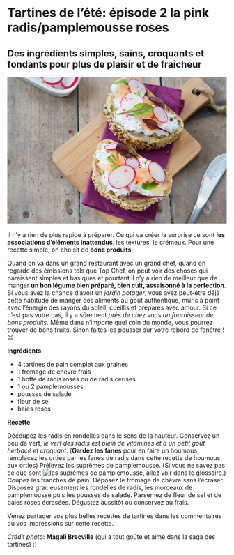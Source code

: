 # Tartines de l’été: épisode 2 la pink radis/pamplemousse roses

## Des ingrédients simples, sains, croquants et fondants pour plus de plaisir et de fraîcheur

![tartines radis pamplemousse](img/radis-pamplemousse.jpg)

Il n’y a rien de plus rapide à préparer. Ce qui va créer la surprise ce sont **les associations d’éléments inattendus**, les textures, le crémeux.
Pour une recette simple, on choisit de **bons produits**.

Quand on va dans un grand restaurant avec un grand chef, quand on regarde des émissions tels que Top Chef, on peut voir des choses qui paraissent simples et basiques et pourtant il n’y a rien de meilleur que de manger **un bon légume bien préparé, bien cuit, assaisonné à la perfection**.
Si vous avez la chance d’avoir un *jardin potager*, vous avez peut-être déjà cette habitude de manger des aliments au goût authentique, mûris à point avec l’énergie des rayons du soleil, cueillis et préparés avec amour.
Si ce n’est pas votre cas, il y a sûrement *près de chez vous un fournisseur de bons produits*. Même dans n’importe quel coin du monde, vous pourrez trouver de bons fruits. Sinon faites les pousser sur votre rebord de fenêtre ! 😉

**Ingrédients**:

* 4 tartines de pain complet aux graines
* 1 fromage de chèvre frais
* 1 botte de radis roses ou de radis cerises
* 1 ou 2 pamplemousses
* pousses de salade
* fleur de sel
* baies roses

**Recette**:

Découpez les radis en rondelles dans le sens de la hauteur.
Conservez un peu de vert, *le vert des radis est plein de vitamines et a un petit goût herbacé et croquant*.
(**Gardez les fanes** pour en faire un houmous, remplacez les orties par les fanes de radis dans cette recette de houmous aux orties)
Prélevez les suprêmes de pamplemousse.
(Si vous ne savez pas ce que sont ![les suprêmes de pamplemousse](http://ma-cuisine-creative.com/glossaire/), allez voir dans le glossaire.)
Coupez les tranches de pain.
Déposez le fromage de chèvre sans l’écraser.
Disposez gracieusement les rondelles de radis, les morceaux de pamplemousse puis les pousses de salade.
Parsemez de fleur de sel et de baies roses écrasées.
Dégustez aussitôt ou conservez au frais.

Venez partager vos plus belles recettes de tartines dans les commentaires ou vos impressions sur cette recette.

*Crédit photo*: **Magali Brecville** (qui a tout goûté et aimé dans la saga des tartines) :)